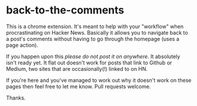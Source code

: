 back-to-the-comments
====================

This is a chrome extension. It's meant to help with your "workflow" when procrastinating on Hacker News. Basically it allows you to navigate back to a post's comments without having to go through the homepage (uses a page action). 

If you happen upon this *please do not post it on anywhere*. It absolutely isn't ready yet. It flat out doesn't work for posts that link to Github or Medium, two sites that are occasionally(!) linked to on HN.

If you're here and you've managed to work out why it doesn't work on these pages then feel free to let me know. Pull requests welcome.

Thanks.
